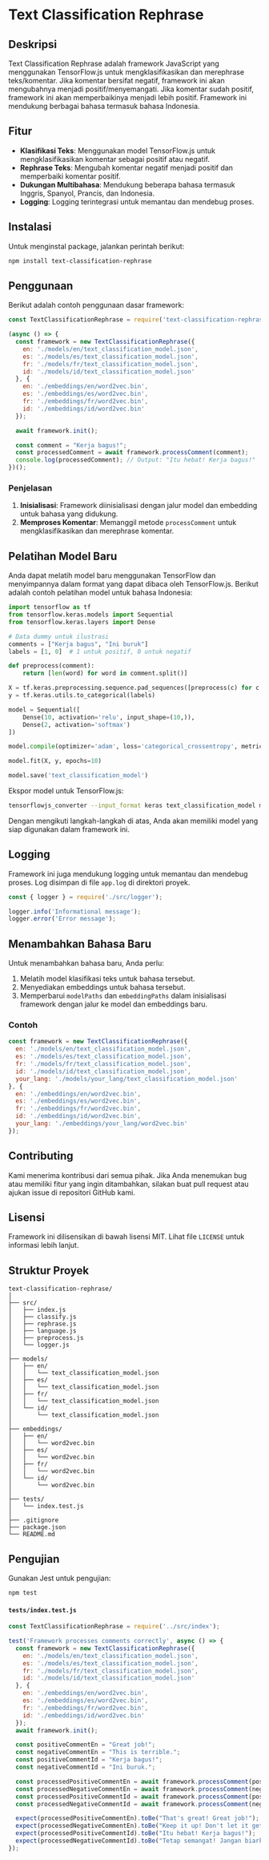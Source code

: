 # Text Classification Rephrase

## Deskripsi

Text Classification Rephrase adalah framework JavaScript yang menggunakan TensorFlow.js untuk mengklasifikasikan dan merephrase teks/komentar. Jika komentar bersifat negatif, framework ini akan mengubahnya menjadi positif/menyemangati. Jika komentar sudah positif, framework ini akan memperbaikinya menjadi lebih positif. Framework ini mendukung berbagai bahasa termasuk bahasa Indonesia.

## Fitur

- **Klasifikasi Teks**: Menggunakan model TensorFlow.js untuk mengklasifikasikan komentar sebagai positif atau negatif.
- **Rephrase Teks**: Mengubah komentar negatif menjadi positif dan memperbaiki komentar positif.
- **Dukungan Multibahasa**: Mendukung beberapa bahasa termasuk Inggris, Spanyol, Prancis, dan Indonesia.
- **Logging**: Logging terintegrasi untuk memantau dan mendebug proses.

## Instalasi

Untuk menginstal package, jalankan perintah berikut:

```bash
npm install text-classification-rephrase
```

## Penggunaan

Berikut adalah contoh penggunaan dasar framework:

```javascript
const TextClassificationRephrase = require('text-classification-rephrase');

(async () => {
  const framework = new TextClassificationRephrase({
    en: './models/en/text_classification_model.json',
    es: './models/es/text_classification_model.json',
    fr: './models/fr/text_classification_model.json',
    id: './models/id/text_classification_model.json'
  }, {
    en: './embeddings/en/word2vec.bin',
    es: './embeddings/es/word2vec.bin',
    fr: './embeddings/fr/word2vec.bin',
    id: './embeddings/id/word2vec.bin'
  });

  await framework.init();

  const comment = "Kerja bagus!";
  const processedComment = await framework.processComment(comment);
  console.log(processedComment); // Output: "Itu hebat! Kerja bagus!"
})();
```

### Penjelasan

1. **Inisialisasi**: Framework diinisialisasi dengan jalur model dan embedding untuk bahasa yang didukung.
2. **Memproses Komentar**: Memanggil metode `processComment` untuk mengklasifikasikan dan merephrase komentar.

## Pelatihan Model Baru

Anda dapat melatih model baru menggunakan TensorFlow dan menyimpannya dalam format yang dapat dibaca oleh TensorFlow.js. Berikut adalah contoh pelatihan model untuk bahasa Indonesia:

```python
import tensorflow as tf
from tensorflow.keras.models import Sequential
from tensorflow.keras.layers import Dense

# Data dummy untuk ilustrasi
comments = ["Kerja bagus", "Ini buruk"]
labels = [1, 0]  # 1 untuk positif, 0 untuk negatif

def preprocess(comment):
    return [len(word) for word in comment.split()]

X = tf.keras.preprocessing.sequence.pad_sequences([preprocess(c) for c in comments], maxlen=10)
y = tf.keras.utils.to_categorical(labels)

model = Sequential([
    Dense(10, activation='relu', input_shape=(10,)),
    Dense(2, activation='softmax')
])

model.compile(optimizer='adam', loss='categorical_crossentropy', metrics=['accuracy'])

model.fit(X, y, epochs=10)

model.save('text_classification_model')
```

Ekspor model untuk TensorFlow.js:

```bash
tensorflowjs_converter --input_format keras text_classification_model models/id/text_classification_model
```

Dengan mengikuti langkah-langkah di atas, Anda akan memiliki model yang siap digunakan dalam framework ini.

## Logging

Framework ini juga mendukung logging untuk memantau dan mendebug proses. Log disimpan di file `app.log` di direktori proyek.

```javascript
const { logger } = require('./src/logger');

logger.info('Informational message');
logger.error('Error message');
```

## Menambahkan Bahasa Baru

Untuk menambahkan bahasa baru, Anda perlu:

1. Melatih model klasifikasi teks untuk bahasa tersebut.
2. Menyediakan embeddings untuk bahasa tersebut.
3. Memperbarui `modelPaths` dan `embeddingPaths` dalam inisialisasi framework dengan jalur ke model dan embeddings baru.

### Contoh

```javascript
const framework = new TextClassificationRephrase({
  en: './models/en/text_classification_model.json',
  es: './models/es/text_classification_model.json',
  fr: './models/fr/text_classification_model.json',
  id: './models/id/text_classification_model.json',
  your_lang: './models/your_lang/text_classification_model.json'
}, {
  en: './embeddings/en/word2vec.bin',
  es: './embeddings/es/word2vec.bin',
  fr: './embeddings/fr/word2vec.bin',
  id: './embeddings/id/word2vec.bin',
  your_lang: './embeddings/your_lang/word2vec.bin'
});
```

## Contributing

Kami menerima kontribusi dari semua pihak. Jika Anda menemukan bug atau memiliki fitur yang ingin ditambahkan, silakan buat pull request atau ajukan issue di repositori GitHub kami.

## Lisensi

Framework ini dilisensikan di bawah lisensi MIT. Lihat file `LICENSE` untuk informasi lebih lanjut.

## Struktur Proyek

```
text-classification-rephrase/
│
├── src/
│   ├── index.js
│   ├── classify.js
│   ├── rephrase.js
│   ├── language.js
│   ├── preprocess.js
│   └── logger.js
│
├── models/
│   ├── en/
│   │   └── text_classification_model.json
│   ├── es/
│   │   └── text_classification_model.json
│   ├── fr/
│   │   └── text_classification_model.json
│   └── id/
│       └── text_classification_model.json
│
├── embeddings/
│   ├── en/
│   │   └── word2vec.bin
│   ├── es/
│   │   └── word2vec.bin
│   ├── fr/
│   │   └── word2vec.bin
│   └── id/
│       └── word2vec.bin
│
├── tests/
│   └── index.test.js
│
├── .gitignore
├── package.json
└── README.md
```

## Pengujian

Gunakan Jest untuk pengujian:

```bash
npm test
```

#### `tests/index.test.js`

```javascript
const TextClassificationRephrase = require('../src/index');

test('Framework processes comments correctly', async () => {
  const framework = new TextClassificationRephrase({
    en: './models/en/text_classification_model.json',
    es: './models/es/text_classification_model.json',
    fr: './models/fr/text_classification_model.json',
    id: './models/id/text_classification_model.json'
  }, {
    en: './embeddings/en/word2vec.bin',
    es: './embeddings/es/word2vec.bin',
    fr: './embeddings/fr/word2vec.bin',
    id: './embeddings/id/word2vec.bin'
  });
  await framework.init();

  const positiveCommentEn = "Great job!";
  const negativeCommentEn = "This is terrible.";
  const positiveCommentId = "Kerja bagus!";
  const negativeCommentId = "Ini buruk.";

  const processedPositiveCommentEn = await framework.processComment(positiveCommentEn);
  const processedNegativeCommentEn = await framework.processComment(negativeCommentEn);
  const processedPositiveCommentId = await framework.processComment(positiveCommentId);
  const processedNegativeCommentId = await framework.processComment(negativeCommentId);

  expect(processedPositiveCommentEn).toBe("That's great! Great job!");
  expect(processedNegativeCommentEn).toBe("Keep it up! Don't let it get you down. This is terrible.");
  expect(processedPositiveCommentId).toBe("Itu hebat! Kerja bagus!");
  expect(processedNegativeCommentId).toBe("Tetap semangat! Jangan biarkan hal itu membuatmu down. Ini buruk.");
});
```
